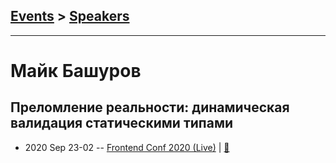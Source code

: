 ## [Events](../README.md) > [Speakers](../speakers.md)
---

# Майк Башуров

## Преломление реальности: динамическая валидация статическими типами
- 2020 Sep 23-02 -- [Frontend Conf 2020 (Live)](https://youtu.be/pjF6LecX8gc)  | [:notebook:](https://bending-reality.netlify.app/)  

